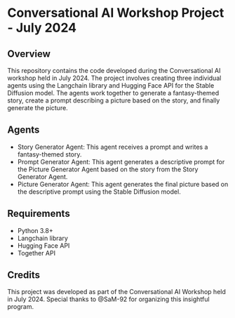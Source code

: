 # Conversational AI Workshop Project - July 2024
## Overview
This repository contains the code developed during the Conversational AI workshop held in July 2024. The project involves creating three individual agents using the Langchain library and Hugging Face API for the Stable Diffusion model. The agents work together to generate a fantasy-themed story, create a prompt describing a picture based on the story, and finally generate the picture.

## Agents
- Story Generator Agent: This agent receives a prompt and writes a fantasy-themed story.
- Prompt Generator Agent: This agent generates a descriptive prompt for the Picture Generator Agent based on the story from the Story Generator Agent.
- Picture Generator Agent: This agent generates the final picture based on the descriptive prompt using the Stable Diffusion model.

## Requirements
- Python 3.8+
- Langchain library
- Hugging Face API
- Together API

## Credits
This project was developed as part of the Conversational AI Workshop held in July 2024. 
Special thanks to @SaM-92 for organizing this insightful program.
